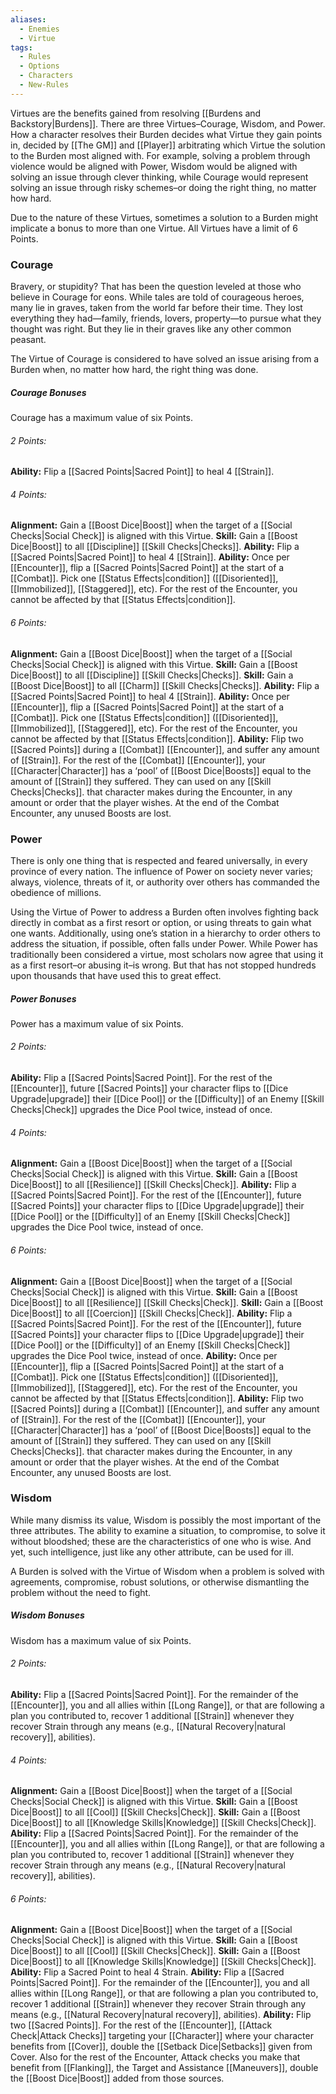 ```yaml
---
aliases:
  - Enemies
  - Virtue
tags:
  - Rules
  - Options
  - Characters
  - New-Rules
---
```

Virtues are the benefits gained from resolving [[Burdens and Backstory|Burdens]]. There are three Virtues–Courage, Wisdom, and Power. How a character resolves their Burden decides what Virtue they gain points in, decided by [[The GM]] and [[Player]] arbitrating which Virtue the solution to the Burden most aligned with. For example, solving a problem through violence would be aligned with Power, Wisdom would be aligned with solving an issue through clever thinking, while Courage would represent solving an issue through risky schemes–or doing the right thing, no matter how hard.

Due to the nature of these Virtues, sometimes a solution to a Burden might implicate a bonus to more than one Virtue. All Virtues have a limit of 6 Points.

### Courage
Bravery, or stupidity? That has been the question leveled at those who believe in Courage for eons. While tales are told of courageous heroes, many lie in graves, taken from the world far before their time. They lost everything they had—family, friends, lovers, property—to pursue what they thought was right. But they lie in their graves like any other common peasant.

The Virtue of Courage is considered to have solved an issue arising from a Burden when, no matter how hard, the right thing was done.
##### Courage Bonuses
Courage has a maximum value of six Points.

###### 2 Points:
**Ability:** Flip a [[Sacred Points|Sacred Point]] to heal 4 [[Strain]].

###### 4 Points:
**Alignment:** Gain a [[Boost Dice|Boost]] when the target of a [[Social Checks|Social Check]] is aligned with this Virtue.
**Skill:** Gain a [[Boost Dice|Boost]] to all [[Discipline]] [[Skill Checks|Checks]].
**Ability:** Flip a [[Sacred Points|Sacred Point]] to heal 4 [[Strain]].
**Ability:** Once per [[Encounter]], flip a [[Sacred Points|Sacred Point]] at the start of a [[Combat]]. Pick one [[Status Effects|condition]] ([[Disoriented]], [[Immobilized]], [[Staggered]], etc). For the rest of the Encounter, you cannot be affected by that [[Status Effects|condition]].

###### 6 Points:
**Alignment:** Gain a [[Boost Dice|Boost]] when the target of a [[Social Checks|Social Check]] is aligned with this Virtue.
**Skill:** Gain a [[Boost Dice|Boost]] to all [[Discipline]] [[Skill Checks|Checks]].
**Skill:** Gain a [[Boost Dice|Boost]] to all [[Charm]] [[Skill Checks|Checks]].
**Ability:** Flip a [[Sacred Points|Sacred Point]] to heal 4 [[Strain]].
**Ability:** Once per [[Encounter]], flip a [[Sacred Points|Sacred Point]] at the start of a [[Combat]]. Pick one [[Status Effects|condition]] ([[Disoriented]], [[Immobilized]], [[Staggered]], etc). For the rest of the Encounter, you cannot be affected by that [[Status Effects|condition]].
**Ability:** Flip two [[Sacred Points]] during a [[Combat]] [[Encounter]], and suffer any amount of [[Strain]]. For the rest of the [[Combat]] [[Encounter]], your [[Character|Character]] has a ‘pool’ of [[Boost Dice|Boosts]] equal to the amount of [[Strain]] they suffered. They can used on any [[Skill Checks|Checks]]. that character makes during the Encounter, in any amount or order that the player wishes. At the end of the Combat Encounter, any unused Boosts are lost.

### Power
There is only one thing that is respected and feared universally, in every province of every nation. The influence of Power on society never varies; always, violence, threats of it, or authority over others has commanded the obedience of millions.

Using the Virtue of Power to address a Burden often involves fighting back directly in combat as a first resort or option, or using threats to gain what one wants. Additionally, using one’s station in a hierarchy to order others to address the situation, if possible, often falls under Power. While Power has traditionally been considered a virtue, most scholars now agree that using it as a first resort–or abusing it–is wrong. But that has not stopped hundreds upon thousands that have used this to great effect.
##### Power Bonuses
Power has a maximum value of six Points.

###### 2 Points:
**Ability:** Flip a [[Sacred Points|Sacred Point]]. For the rest of the [[Encounter]], future [[Sacred Points]] your character flips to [[Dice Upgrade|upgrade]] their [[Dice Pool]] or the [[Difficulty]] of an Enemy [[Skill Checks|Check]] upgrades the Dice Pool twice, instead of once.

###### 4 Points:
**Alignment:** Gain a [[Boost Dice|Boost]] when the target of a [[Social Checks|Social Check]] is aligned with this Virtue.
**Skill:** Gain a [[Boost Dice|Boost]] to all [[Resilience]] [[Skill Checks|Check]].
**Ability:** Flip a [[Sacred Points|Sacred Point]]. For the rest of the [[Encounter]], future [[Sacred Points]] your character flips to [[Dice Upgrade|upgrade]] their [[Dice Pool]] or the [[Difficulty]] of an Enemy [[Skill Checks|Check]] upgrades the Dice Pool twice, instead of once.

###### 6 Points:
**Alignment:** Gain a [[Boost Dice|Boost]] when the target of a [[Social Checks|Social Check]] is aligned with this Virtue.
**Skill:** Gain a [[Boost Dice|Boost]] to all [[Resilience]] [[Skill Checks|Check]].
**Skill:** Gain a [[Boost Dice|Boost]] to all [[Coercion]] [[Skill Checks|Check]].
**Ability:** Flip a [[Sacred Points|Sacred Point]]. For the rest of the [[Encounter]], future [[Sacred Points]] your character flips to [[Dice Upgrade|upgrade]] their [[Dice Pool]] or the [[Difficulty]] of an Enemy [[Skill Checks|Check]] upgrades the Dice Pool twice, instead of once.
**Ability:** Once per [[Encounter]], flip a [[Sacred Points|Sacred Point]] at the start of a [[Combat]]. Pick one [[Status Effects|condition]] ([[Disoriented]], [[Immobilized]], [[Staggered]], etc). For the rest of the Encounter, you cannot be affected by that [[Status Effects|condition]].
**Ability:** Flip two [[Sacred Points]] during a [[Combat]] [[Encounter]], and suffer any amount of [[Strain]]. For the rest of the [[Combat]] [[Encounter]], your [[Character|Character]] has a ‘pool’ of [[Boost Dice|Boosts]] equal to the amount of [[Strain]] they suffered. They can used on any [[Skill Checks|Checks]]. that character makes during the Encounter, in any amount or order that the player wishes. At the end of the Combat Encounter, any unused Boosts are lost.

### Wisdom
While many dismiss its value, Wisdom is possibly the most important of the three attributes. The ability to examine a situation, to compromise, to solve it without bloodshed; these are the characteristics of one who is wise. And yet, such intelligence, just like any other attribute, can be used for ill.

A Burden is solved with the Virtue of Wisdom when a problem is solved with agreements, compromise, robust solutions, or otherwise dismantling the problem without the need to fight.

##### Wisdom Bonuses
Wisdom has a maximum value of six Points.

###### 2 Points:
**Ability:** Flip a [[Sacred Points|Sacred Point]]. For the remainder of the [[Encounter]], you and all allies within [[Long Range]], or that are following a plan you contributed to, recover 1 additional [[Strain]] whenever they recover Strain through any means (e.g., [[Natural Recovery|natural recovery]], abilities).

###### 4 Points:
**Alignment:** Gain a [[Boost Dice|Boost]] when the target of a [[Social Checks|Social Check]] is aligned with this Virtue.
**Skill:** Gain a [[Boost Dice|Boost]] to all [[Cool]] [[Skill Checks|Check]].
**Skill:** Gain a [[Boost Dice|Boost]] to all [[Knowledge Skills|Knowledge]] [[Skill Checks|Check]].
**Ability:** Flip a [[Sacred Points|Sacred Point]]. For the remainder of the [[Encounter]], you and all allies within [[Long Range]], or that are following a plan you contributed to, recover 1 additional [[Strain]] whenever they recover Strain through any means (e.g., [[Natural Recovery|natural recovery]], abilities).

###### 6 Points:
**Alignment:** Gain a [[Boost Dice|Boost]] when the target of a [[Social Checks|Social Check]] is aligned with this Virtue.
**Skill:** Gain a [[Boost Dice|Boost]] to all [[Cool]] [[Skill Checks|Check]].
**Skill:** Gain a [[Boost Dice|Boost]] to all [[Knowledge Skills|Knowledge]] [[Skill Checks|Check]].
**Ability:** Flip a Sacred Point to heal 4 Strain.
**Ability:** Flip a [[Sacred Points|Sacred Point]]. For the remainder of the [[Encounter]], you and all allies within [[Long Range]], or that are following a plan you contributed to, recover 1 additional [[Strain]] whenever they recover Strain through any means (e.g., [[Natural Recovery|natural recovery]], abilities).
**Ability:** Flip two [[Sacred Points]]. For the rest of the [[Encounter]], [[Attack Check|Attack Checks]] targeting your [[Character]] where your character benefits from [[Cover]], double the [[Setback Dice|Setbacks]] given from Cover. Also for the rest of the Encounter, Attack checks you make that benefit from [[Flanking]], the Target and Assistance [[Maneuvers]], double the [[Boost Dice|Boost]] added from those sources.